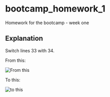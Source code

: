 # bootcamp_homework_1

Homework for the bootcamp - week one

## Explanation

Switch lines 33 with 34.

From this:

![From this](https://github.com/maksim-volkmann/bootcamp_homework_1/blob/main/solution/sol1.png)

To this:

![to this](https://github.com/maksim-volkmann/bootcamp_homework_1/blob/main/solution/sol2.png)
